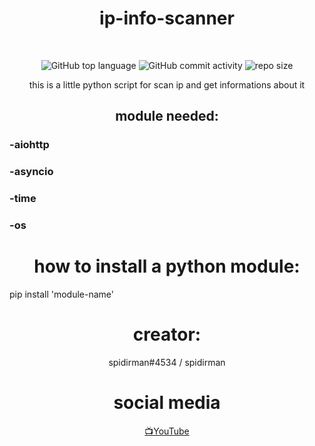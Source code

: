 <div align="center">
 
# ip-info-scanner
 <br/>
  
 ![GitHub top language](https://img.shields.io/github/languages/top/spidirman/ip-scanner?style=for-the-badge)
 ![GitHub commit activity](https://img.shields.io/github/commit-activity/m/spidirman/ip-scanner?style=for-the-badge)
 ![repo size](https://img.shields.io/github/repo-size/spidirman/ip-scanner?style=for-the-badge)
 <div l= "[![Chat on Discord](https://img.shields.io/badge/discord-.gg%2Ftest-5865F2?style=for-the-badge&logo=discord&logoColor=white)](https://discord.gg/test)"></div>

this is a little python script for scan ip and get informations about it

## module needed:
</div>

### -aiohttp
### -asyncio
### -time
### -os

<div align="center">
 
# how to install a python module: 
</div>
 
pip install 'module-name'

 <div align="center">
 
# creator:
spidirman#4534 / spidirman

# social media
  <a href="https://youtube.com/c/leloupalpha">📺YouTube</a>
 </div>
